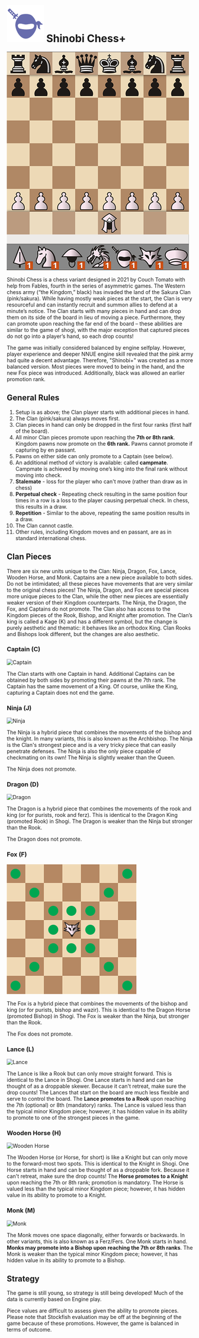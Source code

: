 # ![Shinobi chess+](https://github.com/gbtami/pychess-variants/blob/master/static/icons/shinobi.svg) Shinobi Chess+

![Shinobi+](https://github.com/gbtami/pychess-variants/blob/master/static/images/CVariantsGuide/Shinobiplus.png)

Shinobi Chess is a chess variant designed in 2021 by Couch Tomato with help from Fables, fourth in the series of asymmetric games. The Western chess army (“the Kingdom,” black) has invaded the land of the Sakura Clan (pink/sakura). While having mostly weak pieces at the start, the Clan is very resourceful and can instantly recruit and summon allies to defend at a minute’s notice. The Clan starts with many pieces in hand and can drop them on its side of the board in lieu of moving a piece. Furthermore, they can promote upon reaching the far end of the board – these abilities are similar to the game of shogi, with the major exception that captured pieces do not go into a player’s hand, so each drop counts! 

The game was initially considered balanced by engine selfplay. However, player experience and deeper NNUE engine skill revealed that the pink army had quite a decent advantage. Therefore, "Shinobi+" was created as a more balanced version. Most pieces were moved to being in the hand, and the new Fox piece was introduced. Additionally, black was allowed an earlier promotion rank.
 
## General Rules
1.	Setup is as above; the Clan player starts with additional pieces in hand.
2.	The Clan (pink/sakura) always moves first.
3.	Clan pieces in hand can only be dropped in the first four ranks (first half of the board).
4.	All minor Clan pieces promote upon reaching the **7th or 8th rank**. Kingdom pawns now promote on the **6th rank.** Pawns cannot promote if capturing by en passant. 
5.	Pawns on either side can only promote to a Captain (see below).
6.	An additional method of victory is available: called **campmate**. Campmate is achieved by moving one’s king into the final rank without moving into check.
7.	**Stalemate** - loss for the player who can't move (rather than draw as in chess)
8.	**Perpetual check** - Repeating check resulting in the same position four times in a row is a loss to the player causing perpetual check. In chess, this results in a draw.
9.	**Repetition** - Similar to the above, repeating the same position results in a draw.
10.	The Clan cannot castle.
11.	Other rules, including Kingdom moves and en passant, are as in standard international chess.

## Clan Pieces

There are six new units unique to the Clan: Ninja, Dragon, Fox, Lance, Wooden Horse, and Monk. Captains are a new piece available to both sides. Do not be intimidated; all these pieces have movements that are very similar to the original chess pieces! The Ninja, Dragon, and Fox are special pieces more unique pieces to the Clan, while the other new pieces are essentially weaker version of their Kingdom counterparts. The Ninja, the Dragon, the Fox, and Captains do not promote. 
The Clan also has access to the Kingdom pieces of the Rook, Bishop, and Knight after promotion.  The Clan’s king is called a Kage (K) and has a different symbol, but the change is purely aesthetic and thematic: it behaves like an orthodox King. Clan Rooks and Bishops look different, but the changes are also aesthetic.

### Captain (C)

![Captain](https://github.com/gbtami/pychess-variants/blob/master/static/images/CVariantsGuide/ClanCaptain.png)

The Clan starts with one Captain in hand. Additional Captains can be obtained by both sides by promoting their pawns at the 7th rank. The Captain has the same movement of a King. Of course, unlike the King, capturing a Captain does not end the game.

### Ninja (J)

![Ninja](https://github.com/gbtami/pychess-variants/blob/master/static/images/CVariantsGuide/Ninja.png)

The Ninja is a hybrid piece that combines the movements of the bishop and the knight. In many variants, this is also known as the Archbishop. The Ninja is the Clan's strongest piece and is a very tricky piece that can easily penetrate defenses. The Ninja is also the only piece capable of checkmating on its own! The Ninja is slightly weaker than the Queen.

The Ninja does not promote.

### Dragon (D)

![Dragon](https://github.com/gbtami/pychess-variants/blob/master/static/images/CVariantsGuide/Dragon.png)

The Dragon is a hybrid piece that combines the movements of the rook and king (or for purists, rook and ferz). This is identical to the Dragon King (promoted Rook) in Shogi. The Dragon is weaker than the Ninja but stronger than the Rook.

The Dragon does not promote.

### Fox (F)

![Fox](https://github.com/gbtami/pychess-variants/blob/master/static/images/CVariantsGuide/Fox.png)

The Fox is a hybrid piece that combines the movements of the bishop and king (or for purists, bishop and wazir). This is identical to the Dragon Horse (promoted Bishop) in Shogi. The Fox is weaker than the Ninja, but stronger than the Rook.

The Fox does not promote.

### Lance (L)

![Lance](https://github.com/gbtami/pychess-variants/blob/master/static/images/CVariantsGuide/Lance.png)

The Lance is like a Rook but can only move straight forward. This is identical to the Lance in Shogi. One Lance starts in hand and can be thought of as a droppable skewer. Because it can't retreat, make sure the drop counts! The Lances that start on the board are much less flexible and serve to control the board. The **Lance promotes to a Rook** upon reaching the 7th (optional) or 8th (mandatory) ranks. The Lance is valued less than the typical minor Kingdom piece; however, it has hidden value in its ability to promote to one of the strongest pieces in the game.

### Wooden Horse (H)

![Wooden Horse](https://github.com/gbtami/pychess-variants/blob/master/static/images/CVariantsGuide/Horse.png)

The Wooden Horse (or Horse, for short) is like a Knight but can only move to the forward-most two spots. This is identical to the Knight in Shogi. One Horse starts in hand and can be thought of as a droppable fork. Because it can't retreat, make sure the drop counts! The **Horse promotes to a Knight** upon reaching the 7th or 8th rank; promotion is mandatory. The Horse is valued less than the typical minor Kingdom piece; however, it has hidden value in its ability to promote to a Knight.

### Monk (M)

![Monk](https://github.com/gbtami/pychess-variants/blob/master/static/images/CVariantsGuide/Monk.png)

The Monk moves one space diagonally, either forwards or backwards. In other variants, this is also known as a Ferz/Fers. One Monk starts in hand. **Monks may promote into a Bishop upon reaching the 7th or 8th ranks**. The Monk is weaker than the typical minor Kingdom piece; however, it has hidden value in its ability to promote to a Bishop.
 
## Strategy
The game is still young, so strategy is still being developed! Much of the data is currently based on Engine play.

Piece values are difficult to assess given the ability to promote pieces. Please note that Stockfish evaluation may be off at the beginning of the game because of these promotions. However, the game is balanced in terms of outcome.
